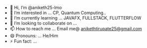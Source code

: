 - 👋 Hi, I’m @aniketh25-lmo
- 👀 I’m interested in ... CP, Quantum Computing..
- 🌱 I’m currently learning ... JAVAFX, FULLSTACK, FLUTTERFLOW
- 💞️ I’m looking to collaborate on ...
- 📫 How to reach me ... Email me@ anikethtirupate25@gmail.com
- 😄 Pronouns: ... He/Him
- ⚡ Fun fact: ...

<!---
aniketh25-lmo/aniketh25-lmo is a ✨ special ✨ repository because its `README.md` (this file) appears on your GitHub profile.
You can click the Preview link to take a look at your changes.
--->
